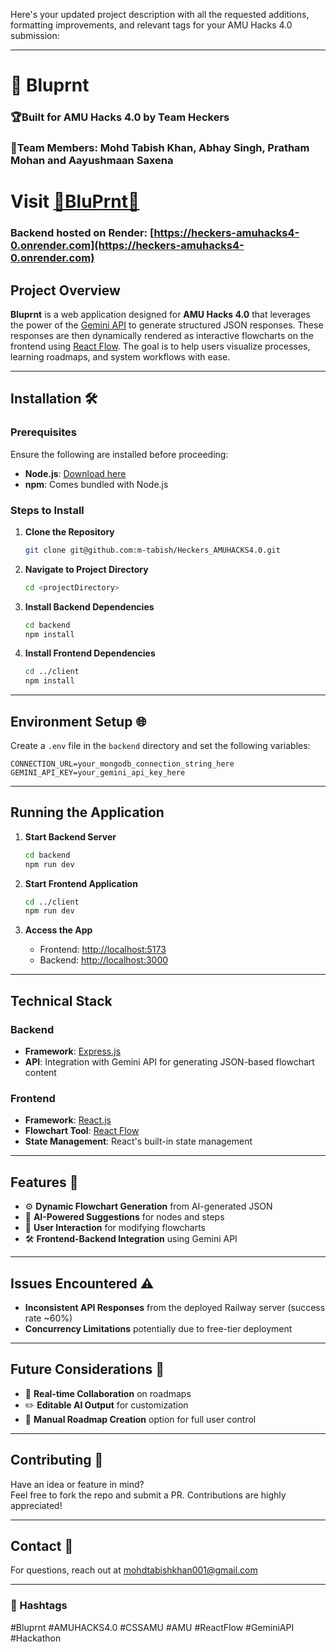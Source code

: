 Here's your updated project description with all the requested additions, formatting improvements, and relevant tags for your AMU Hacks 4.0 submission:

---

# 🚀 Bluprnt  
### **🏆Built for AMU Hacks 4.0 by Team Heckers**  
### **🤝Team Members: Mohd Tabish Khan, Abhay Singh, Pratham Mohan and Aayushmaan Saxena**
# Visit  [🔹BluPrnt🔹](https://www.bluprnt.tech/)
### Backend hosted on Render:  [https://heckers-amuhacks4-0.onrender.com](https://heckers-amuhacks4-0.onrender.com)



## Project Overview  

**Bluprnt** is a web application designed for **AMU Hacks 4.0** that leverages the power of the [Gemini API](https://gemini.com) to generate structured JSON responses. These responses are then dynamically rendered as interactive flowcharts on the frontend using [React Flow](https://reactflow.dev/). The goal is to help users visualize processes, learning roadmaps, and system workflows with ease.  

---

## Installation 🛠️  

### Prerequisites  

Ensure the following are installed before proceeding:  
- **Node.js**: [Download here](https://nodejs.org/)  
- **npm**: Comes bundled with Node.js  

### Steps to Install  

1. **Clone the Repository**  
   ```bash
   git clone git@github.com:m-tabish/Heckers_AMUHACKS4.0.git
   ```

2. **Navigate to Project Directory**  
   ```bash
   cd <projectDirectory>
   ```

3. **Install Backend Dependencies**  
   ```bash
   cd backend
   npm install
   ```

4. **Install Frontend Dependencies**  
   ```bash
   cd ../client
   npm install
   ```

---

## Environment Setup 🌐  

Create a `.env` file in the `backend` directory and set the following variables:

```env
CONNECTION_URL=your_mongodb_connection_string_here
GEMINI_API_KEY=your_gemini_api_key_here
```

---

## Running the Application  

1. **Start Backend Server**  
   ```bash
   cd backend
   npm run dev
   ```

2. **Start Frontend Application**  
   ```bash
   cd ../client
   npm run dev
   ```

3. **Access the App**  
   - Frontend: [http://localhost:5173](http://localhost:5173)  
   - Backend: [http://localhost:3000](http://localhost:3000)  

---

## Technical Stack  

### Backend  
- **Framework**: [Express.js](https://expressjs.com/)  
- **API**: Integration with Gemini API for generating JSON-based flowchart content  

### Frontend  
- **Framework**: [React.js](https://reactjs.org/)  
- **Flowchart Tool**: [React Flow](https://reactflow.dev/)  
- **State Management**: React's built-in state management  

---

## Features 🌟  

- ⚙️ **Dynamic Flowchart Generation** from AI-generated JSON  
- 🧠 **AI-Powered Suggestions** for nodes and steps  
- 🧩 **User Interaction** for modifying flowcharts  
- 🛠️ **Frontend-Backend Integration** using Gemini API  

---

## Issues Encountered ⚠️  

- **Inconsistent API Responses** from the deployed Railway server (success rate ~60%)  
- **Concurrency Limitations** potentially due to free-tier deployment  

---

## Future Considerations 🔮  

- 🤝 **Real-time Collaboration** on roadmaps  
- ✏️ **Editable AI Output** for customization  
- 🧱 **Manual Roadmap Creation** option for full user control  

---

## Contributing 🤝  

Have an idea or feature in mind?  
Feel free to fork the repo and submit a PR. Contributions are highly appreciated!  

---

## Contact 📧  

For questions, reach out at [mohdtabishkhan001@gmail.com](#)

---

### 🔖 Hashtags  
#Bluprnt #AMUHACKS4.0 #CSSAMU #AMU #ReactFlow #GeminiAPI #Hackathon
 
